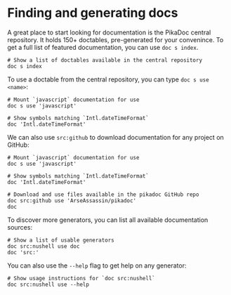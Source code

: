 # Finding and generating docs

A great place to start looking for documentation is the PikaDoc central repository. It holds 150+ doctables, pre-generated for your convenince. To get a full list of featured documentation, you can use `doc s index`.

```nushell
# Show a list of doctables available in the central repository
doc s index
```

To use a doctable from the central repository, you can type `doc s use <name>`:

```nushell
# Mount `javascript` documentation for use
doc s use 'javascript'

# Show symbols matching `Intl.dateTimeFormat`
doc 'Intl.dateTimeFormat'
```

We can also use `src:github` to download documentation for any project on GitHub:

```nushell
# Mount `javascript` documentation for use
doc s use 'javascript'

# Show symbols matching `Intl.dateTimeFormat`
doc 'Intl.dateTimeFormat'
```

```nushell
# Download and use files available in the pikadoc GitHub repo
doc src:github use 'ArseAssassin/pikadoc'
doc
```

To discover more generators, you can list all available documentation sources:

```nushell
# Show a list of usable generators
doc src:nushell use doc
doc 'src:'
```

You can also use the `--help` flag to get help on any generator:

```nushell
# Show usage instructions for `doc src:nushell`
doc src:nushell use --help
```
